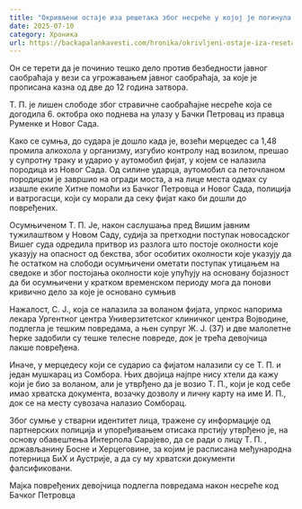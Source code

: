 ```yaml
---
title: "Окривљени остаје иза решетака због несреће у којој је погинула мајка троје деце из Гајдобре"
date: 2025-07-10
category: Хроника
url: https://backapalankavesti.com/hronika/okrivljeni-ostaje-iza-resetaka-zbog-nesrece-u-kojoj-je-poginula-majka-troje-dece-iz-gajdobre/
---
```


Он се терети да је починио тешко дело против безбедности јавног саобраћаја у вези са угрожавањем јавног саобраћаја, за које је прописана казна од две до 12 година затвора.

Т. П. је лишен слободе због стравичне саобраћајне несреће која се догодила 6. октобра око поднева на улазу у Бачки Петровац из правца Руменке и Новог Сада.

Како се сумња, до судара је дошло када је, возећи мерцедес са 1,48 промила алкохола у организму, изгубио контролу над возилом, прешао у супротну траку и ударио у аутомобил фијат, у којем се налазила породица из Новог Сада. Од силине ударца, аутомобил са петочланом породицом је завршио на огради моста, а на лице места одмах су изашле екипе Хитне помоћи из Бачког Петровца и Новог Сада, полиција и ватрогасци, који су морали да секу фијат како би дошли до повређених.

Осумњиченом Т. П. Је, након саслушања пред Вишим јавним тужилаштвом у Новом Саду, судија за претходни поступак новосадског Вишег суда одредила притвор из разлога што постоје околности које указују на опасност од бекства, због особитих околности које указују да ће остатком на слободи осумњичени ометати поступак утицањем на сведоке и због постојања околности које упућују на основану бојазност да би осумњичени у кратком временском периоду мога да понови кривично дело за које је основано сумњив

Нажалост, С. Ј., која се налазила за воланом фијата, упркос напорима лекара Ургентног центра Универзитетског клиничког центра Војводине, подлегла је тешким повредама, а њен супруг Ж. Ј. (37) и две малолетне ћерке задобили су тешке телесне повреде, док је трећа девојчица лакше повређена.

Иначе, у мерцедесу који се сударио са фијатом налазили су се Т. П. и један мушкарац из Сомбора. Њих двојица најпре нису хтели да кажу који је био за воланом, али је утврђено да је возио Т. П., који је код себе имао хрватска документа, возачку дозволу и личну карту на име И. П., док се на месту сувозача налазио Сомборац.

Због сумње у стварни идентитет лица, тражене су информације од партнерских полиција и упоређивањем отисака прстију утврђено је, на основу обавештења Интерпола Сарајево, да се ради о лицу Т. П. , држављанину Босне и Херцеговине, за којим је расписана међународна потерница БиХ и Аустрије, а да су му хрватски документи фалсификовани.

Мајка повређених девојчица подлегла повредама након несреће код Бачког Петровца
